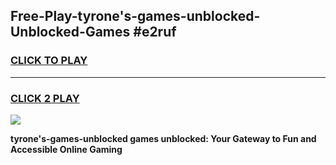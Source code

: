 
## Free-Play-tyrone's-games-unblocked-Unblocked-Games #e2ruf
<h3>
<a href="https://news.freeplayer.one?title=tyrone's-games-unblocked&ref=8M">CLICK TO PLAY</a></h3>
<hr>

<h3>
<a href="https://news.freeplayer.one?title=tyrone's-games-unblocked&ref=8M">CLICK 2 PLAY</a>
  
</h3>

<a href="https://news.freeplayer.one?title=tyrone's-games-unblocked&ref=8M"><img src="https://clearcache.store/games.png"></a>


**tyrone's-games-unblocked games unblocked: Your Gateway to Fun and Accessible Online Gaming**
